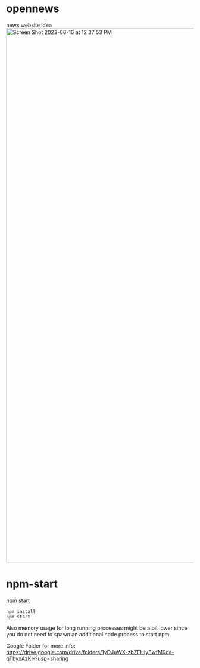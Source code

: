 # opennews
news website idea 
<img width="1432" alt="Screen Shot 2023-06-16 at 12 37 53 PM" src="https://github.com/hyraseud/open_news_project/assets/54275890/c5c1080e-c347-4513-a261-2c571043fedb">


# npm-start

[npm start](https://www.npmjs.org/doc/cli/npm-start.html) 

```
npm install 
npm start
```


Also memory usage for long running processes might be a bit lower since you do not need to spawn an additional node process to start npm

Google Folder for more info: https://drive.google.com/drive/folders/1yDJuWX-zbZFHIy8wfM9da-qTbyxAzKi-?usp=sharing
